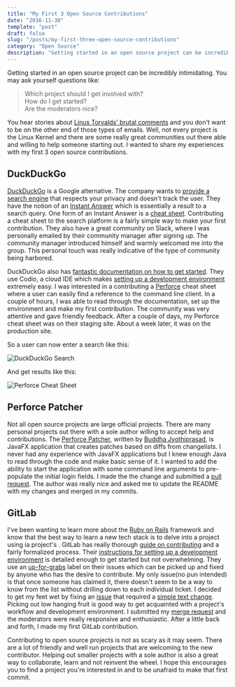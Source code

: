 ```yaml
---
title: "My First 3 Open Source Contributions"
date: "2016-11-30"
template: "post"
draft: false
slug: "/posts/my-first-three-open-source-contributions"
category: "Open Source"
description: "Getting started in an open source project can be incredibly intimidating."
---
```


Getting started in an open source project can be incredibly intimidating.  You may ask yourself questions like:

>  Which project should I get involved with?    
>  How do I get started?   
>  Are the moderators nice?    

You hear stories about [Linus Torvalds' brutal comments](http://www.theregister.co.uk/2016/07/11/linus_torvalds_in_sweary_rant_about_punctuation_in_kernel_comments/) and you don't want to be on the other end of those types of emails.  Well, not every project is the 
Linux Kernel and there are some really great communities out there able and willing to help someone starting out.
I wanted to share my experiences with my first 3 open source contributions.

DuckDuckGo
----------

[DuckDuckGo](https://duckduckgo.com/) is a Google alternative.  The company wants to [provide a search engine](https://duckduckgo.com/about/) that respects your privacy and doesn't
track the user.  They have the notion of an [Instant Answer](https://docs.duckduckhack.com/welcome/how-ias-work.html) which is essentially a result to a search query.  One form of an Instant Answer is a [cheat sheet](https://docs.duckduckhack.com/walkthroughs/programming-syntax.html).  Contributing a cheat sheet to the search platform is a fairly simple way to make your first contribution.  They also have a great community on Slack, where I was personally emailed by their community manager after signing up.  The community manager introduced himself and warmly welcomed me into the group.  This personal touch was really indicative of the type of community being harbored.  

DuckDuckGo also has [fantastic documentation on how to get started](https://docs.duckduckhack.com/).  They use Codio, a cloud IDE which makes [setting up a development environment](https://docs.duckduckhack.com/welcome/setup-dev-environment.html) extremely easy.  I was interested in a contributing a [Perforce](https://www.perforce.com/) cheat sheet where a user can easily find a reference to the command line client.  In a couple of hours, I was able to read through the documentation, set up the environment and make my first contribution.  The community was very attentive and gave friendly feedback.  After a couple of days, my Perforce cheat sheet was on their staging site.  About a week later, it was on the production site.  

So a user can now enter a search like this:

![DuckDuckGo Search](/media/ddg-search.png)

And get results like this:

![Perforce Cheat Sheet](/media/ddg-p4-cheat-sheet.png)

Perforce Patcher
----------------
Not all open source projects are large official projects.  There are many personal projects out there with a sole author willing to accept help and contributions.  The [Perforce Patcher](http://controlspace.info/2016/03/patch-utility-for-perforce/), written by [Buddha Jyothiprasad](https://twitter.com/prbuddha), is JavaFX application that creates patches based on diffs from changelists.  I never had any experience with JavaFX applications but I knew enough Java to read through the code and make basic sense of it.  I wanted to add the ability to start the application with some command line arguments to pre-populate the initial login fields. I made the the change and submitted a [pull request](https://github.com/jbuddha/perforce-patcher/pull/2).  The author was really nice and asked me to update the README with my changes and merged in my commits.       

GitLab 
------
I've been wanting to learn more about the [Ruby on Rails](http://rubyonrails.org/) framework and know that the best way to learn a new tech stack is to delve into a project using ia project's .
GitLab has really thorough [guide on contributing](https://github.com/gitlabhq/gitlabhq/blob/master/CONTRIBUTING.md) and a fairly formalized process.  Their [instructions for setting up a development environment](https://gitlab.com/gitlab-org/gitlab-development-kit) is detailed enough to get started but not overwhelming.  They use an [up-for-grabs](https://gitlab.com/gitlab-org/gitlab-ce/issues?label_name[]=up-for-grabs) label on their issues which can be picked up and fixed by anyone who has the desire to contribute.  My only issue(no pun intended) is that once someone has claimed it, there doesn't seem to be a way to know from the list without drilling down to each individual ticket.  I decided to get my feet wet by fixing an [issue](https://gitlab.com/gitlab-org/gitlab-ce/issues/24554) that required a [simple text change](https://gitlab.com/lizlam/gitlab-ce/commit/5c747ded7ecc1d7da418a854d12ad2906b173b7b).  Picking out low hanging fruit is good way to get acquainted with a project's workflow and development environment.  I submitted my [merge request](https://gitlab.com/gitlab-org/gitlab-ce/merge_requests/7553) and the moderators were really responsive and enthusiastic.  After a little back and forth, I made my first GitLab contribution.

Contributing to open source projects is not as scary as it may seem.  There are a lot of friendly and well run projects that are welcoming to the new contributor.  Helping out smaller projects with a sole author is also a great way to collaborate, learn and not reinvent the wheel.  I hope this encourages you to find a project you're interested in and to be unafraid to make that first commit.  
     

